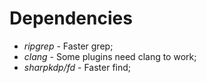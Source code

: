# Dependencies

- *ripgrep* - Faster grep;
- *clang* - Some plugins need clang to work;
- *sharpkdp/fd* - Faster find;
